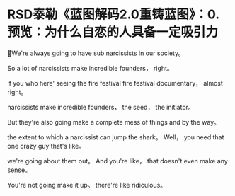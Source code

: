 # RSD泰勒《蓝图解码2.0重铸蓝图》：0.预览：为什么自恋的人具备一定吸引力

🎼We're always going to have sub narcissists in our society。

 So a lot of narcissists make incredible founders， right。

 if you who here' seeing the fire festival fire festival documentary， almost right。

 narcissists make incredible founders， the seed， the initiator。

 But they're also going make a complete mess of things and by the way。

 the extent to which a narcissist can jump the shark。 Well， you need that one crazy guy that's like。

 we're going about them out。 And you're like， that doesn't even make any sense。

 You're not going make it up。 there're like ridiculous。

